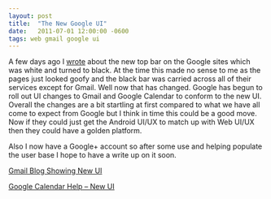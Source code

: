 ```yaml
---
layout: post
title:  "The New Google UI"
date:   2011-07-01 12:00:00 -0600
tags: web gmail google ui
---
```

A few days ago I [wrote](http://tomarra.com/2011/06/28/just-what-we-need-another-social-network/) about the new top bar on the Google sites which was white and turned to black. At the time this made no sense to me as the pages just looked goofy and the black bar was carried across all of their services except for Gmail. Well now that has changed. Google has begun to roll out UI changes to Gmail and Google Calendar to conform to the new UI. Overall the changes are a bit startling at first compared to what we have all come to expect from Google but I think in time this could be a good move. Now if they could just get the Android UI/UX to match up with Web UI/UX then they could have a golden platform.

Also I now have a Google+ account so after some use and helping populate the user base I hope to have a write up on it soon.

[Gmail Blog Showing New UI](http://gmailblog.blogspot.com/2011/06/preview-of-gmails-new-look.html)

[Google Calendar Help – New UI](http://www.google.com/support/calendar/bin/answer.py?answer=1351806)
